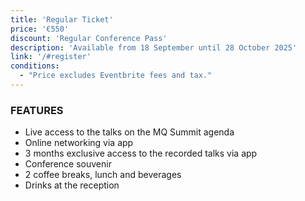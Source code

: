 ```yaml
---
title: 'Regular Ticket'
price: '€550'
discount: 'Regular Conference Pass'
description: 'Available from 18 September until 28 October 2025'
link: '/#register'
conditions:
  - "Price excludes Eventbrite fees and tax."
---
```


### FEATURES

- Live access to the talks on the MQ Summit agenda
- Online networking via app
- 3 months exclusive access to the recorded talks via app
- Conference souvenir
- 2 coffee breaks, lunch and beverages
- Drinks at the reception
